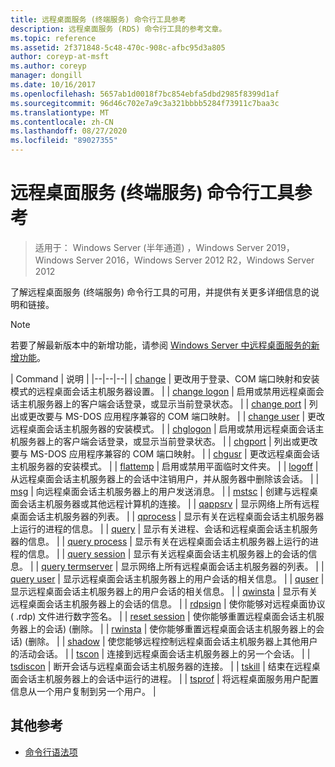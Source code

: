 ```yaml
---
title: 远程桌面服务 (终端服务) 命令行工具参考
description: 远程桌面服务 (RDS) 命令行工具的参考文章。
ms.topic: reference
ms.assetid: 2f371848-5c48-470c-908c-afbc95d3a805
author: coreyp-at-msft
ms.author: coreyp
manager: dongill
ms.date: 10/16/2017
ms.openlocfilehash: 5657ab1d0018f7bc854ebfa5dbd2985f8399d1af
ms.sourcegitcommit: 96d46c702e7a9c3a321bbbb5284f73911c7baa3c
ms.translationtype: MT
ms.contentlocale: zh-CN
ms.lasthandoff: 08/27/2020
ms.locfileid: "89027355"
---
```

# <a name="remote-desktop-services-terminal-services-command-line-tools-reference"></a>远程桌面服务 (终端服务) 命令行工具参考

> 适用于： Windows Server (半年通道) ，Windows Server 2019，Windows Server 2016，Windows Server 2012 R2，Windows Server 2012

了解远程桌面服务 (终端服务) 命令行工具的可用，并提供有关更多详细信息的说明和链接。

> [!NOTE]
> 若要了解最新版本中的新增功能，请参阅 [Windows Server 中远程桌面服务的新增功能](/previous-versions/windows/it-pro/windows-server-2012-r2-and-2012/dn283323(v=ws.11))。

| Command | 说明 |
|--|--|--|
| [change](change.md) | 更改用于登录、COM 端口映射和安装模式的远程桌面会话主机服务器设置。 |
| [change logon](change-logon.md) | 启用或禁用远程桌面会话主机服务器上的客户端会话登录，或显示当前登录状态。 |
| [change port](change-port.md) | 列出或更改要与 MS-DOS 应用程序兼容的 COM 端口映射。 |
| [change user](change-user.md) | 更改远程桌面会话主机服务器的安装模式。 |
| [chglogon](chglogon.md) | 启用或禁用远程桌面会话主机服务器上的客户端会话登录，或显示当前登录状态。 |
| [chgport](chgport.md) | 列出或更改要与 MS-DOS 应用程序兼容的 COM 端口映射。 |
| [chgusr](chgusr.md) | 更改远程桌面会话主机服务器的安装模式。 |
| [flattemp](flattemp.md) | 启用或禁用平面临时文件夹。 |
| [logoff](logoff.md) | 从远程桌面会话主机服务器上的会话中注销用户，并从服务器中删除该会话。 |
| [msg](msg.md) | 向远程桌面会话主机服务器上的用户发送消息。 |
| [mstsc](mstsc.md) | 创建与远程桌面会话主机服务器或其他远程计算机的连接。 |
| [qappsrv](qappsrv.md) | 显示网络上所有远程桌面会话主机服务器的列表。 |
| [qprocess](qprocess.md) | 显示有关在远程桌面会话主机服务器上运行的进程的信息。 |
| [query](query.md) | 显示有关进程、会话和远程桌面会话主机服务器的信息。 |
| [query process](query-process.md) | 显示有关在远程桌面会话主机服务器上运行的进程的信息。 |
| [query session](query-session.md) | 显示有关远程桌面会话主机服务器上的会话的信息。 |
| [query termserver](query-termserver.md) | 显示网络上所有远程桌面会话主机服务器的列表。 |
| [query user](query-user.md) | 显示远程桌面会话主机服务器上的用户会话的相关信息。 |
| [quser](quser.md) | 显示远程桌面会话主机服务器上的用户会话的相关信息。 |
| [qwinsta](qwinsta.md) | 显示有关远程桌面会话主机服务器上的会话的信息。 |
| [rdpsign](rdpsign.md) | 使你能够对远程桌面协议 ( .rdp) 文件进行数字签名。 |
| [reset session](reset-session.md) | 使你能够重置远程桌面会话主机服务器上的会话)  (删除。 |
| [rwinsta](rwinsta.md) | 使你能够重置远程桌面会话主机服务器上的会话)  (删除。 |
| [shadow](shadow.md) | 使您能够远程控制远程桌面会话主机服务器上其他用户的活动会话。 |
| [tscon](tscon.md) | 连接到远程桌面会话主机服务器上的另一个会话。 |
| [tsdiscon](tsdiscon.md) | 断开会话与远程桌面会话主机服务器的连接。 |
| [tskill](tskill.md) | 结束在远程桌面会话主机服务器上的会话中运行的进程。 |
| [tsprof](tsprof.md) | 将远程桌面服务用户配置信息从一个用户复制到另一个用户。 |

## <a name="additional-references"></a>其他参考

- [命令行语法项](command-line-syntax-key.md)